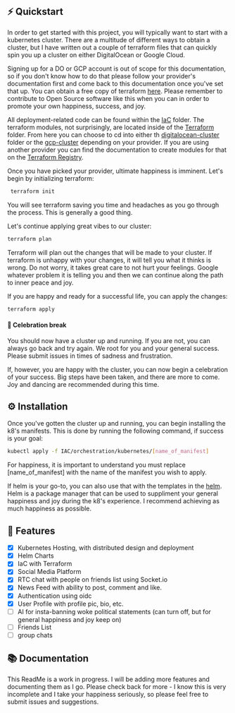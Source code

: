 ## ⚡️ Quickstart

In order to get started with this project, you will typically want to start with a kubernetes cluster. There are a multitude of different ways to obtain a cluster, but I have written out a couple of terraform files that can quickly spin you up a cluster on either DigitalOcean or Google Cloud.

Signing up for a DO or GCP account is out of scope for this documentation, so if you don't know how to do that please follow your provider's documentation first and come back to this documentation once you've set that up. You can obtain a free copy of terraform [here](https://www.terraform.io/docs). Please remember to contribute to Open Source software like this when you can in order to promote your own happiness, success, and joy.

All deployment-related code can be found within the [IaC](/IAC) folder. The terraform modules, not surprisingly, are located inside of the [Terraform](IAC/terraform) folder. From here you can choose to cd into either th [digitalocean-cluster](/IAC/terraform/digitalocean-cluster/) folder or the [gcp-cluster](IAC/terraform/gcp-cluster/) depending on your provider. If you are using another provider you can find the documentation to create modules for that on the [Terraform Registry](https://registry.terraform.io/).

Once you have picked your provider, ultimate happiness is imminent. Let's begin by initializing terraform:

```bash
 terraform init
```

You will see terraform saving you time and headaches as you go through the process. This is generally a good thing.

Let's continue applying great vibes to our cluster:

```bash
terraform plan
```

Terraform will plan out the changes that will be made to your cluster. If terraform is unhappy with your changes, it will tell you what it thinks is wrong. Do not worry, it takes great care to not hurt your feelings. Google whatever problem it is telling you and then we can continue along the path to inner peace and joy.

If you are happy and ready for a successful life, you can apply the changes:

```bash
terraform apply
```

#### 🎉 Celebration break

You should now have a cluster up and running. If you are not, you can always go back and try again. We root for you and your general success. Please submit issues in times of sadness and frustration.

If, however, you are happy with the cluster, you can now begin a celebration of your success. Big steps have been taken, and there are more to come. Joy and dancing are recommended during this time.

## ⚙️ Installation

Once you've gotten the cluster up and running, you can begin installing the k8's manifests. This is done by running the following command, if success is your goal:

```bash
kubectl apply -f IAC/orchestration/kubernetes/[name_of_manifest]
```

For happiness, it is important to understand you must replace [name_of_manifest] with the name of the manifest you wish to apply.

If helm is your go-to, you can also use that with the templates in the [helm](IAC/orchestration/helm/). Helm is a package manager that can be used to suppliment your general happiness and joy during the k8's experience. I recommend achieving as much happiness as possible.

## 🎯 Features

- [x] Kubernetes Hosting, with distributed design and deployment
- [x] Helm Charts
- [x] IaC with Terraform
- [x] Social Media Platform
- [x] RTC chat with people on friends list using Socket.io
- [x] News Feed with ability to post, comment and like.
- [x] Authentication using oidc
- [x] User Profile with profile pic, bio, etc.
- [ ] AI for insta-banning woke political statements (can turn off, but for general happiness and joy keep on)
- [ ] Friends List
- [ ] group chats

## 📚️ Documentation

This ReadMe is a work in progress. I will be adding more features and documenting them as I go. Please check back for more - I know this is very incomplete and I take your happiness seriously, so please feel free to submit issues and suggestions.
